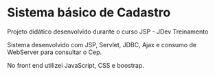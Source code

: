 # Sistema básico de Cadastro
Projeto didático desenvolvido durante o curso JSP - JDev Treinamento

Sistema desenvolvido com JSP, Servlet, JDBC, Ajax e consumo de WebServer  para consultar o Cep.

No front end utilizei JavaScript, CSS e boostrap.

